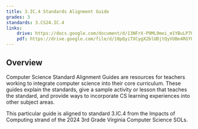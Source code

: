 ```yaml
---
title: 3.IC.4 Standards Alignment Guide
grades: 3
standards: 3.CS24.IC.4
links:
    drive: https://docs.google.com/document/d/13NFrX-P9ML9mei_m1YBuLP7Uy9AROhLtHIIsz9uP2Nc/edit?usp=drive_link
    pdf: https://drive.google.com/file/d/10pQyiTXCygX2blUDjtQyVUBe4RGYU6Qf/view?usp=drive_link
---
```


## Overview

Computer Science Standard Alignment Guides are resources for teachers working to integrate computer science into their core curriculum. These guides explain the standards, give a sample activity or lesson that teaches the standard, and provide ways to incorporate CS learning experiences into other subject areas.

This particular guide is aligned to standard 3.IC.4 from the Impacts of Computing strand of the 2024 3rd Grade Virginia Computer Science SOLs.